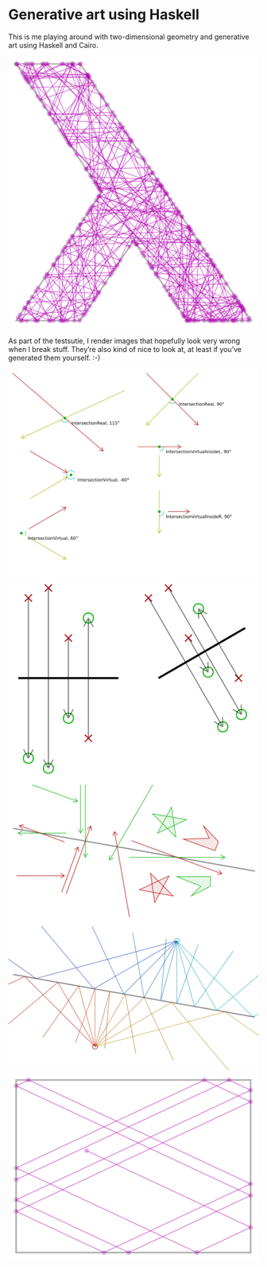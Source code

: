 # Generative art using Haskell

This is me playing around with two-dimensional geometry and generative art using
Haskell and Cairo.

![](test/out/billard_lambda.svg)

As part of the testsutie, I render images that hopefully look very wrong when I
break stuff. They’re also kind of nice to look at, at least if you’ve generated
them yourself. :-)

![](test/out/intersection.svg)
![](test/out/mirror.svg)
![](test/out/mirror2.svg)
![](test/out/reflection.svg)
![](test/out/billard_rectangular.svg)
